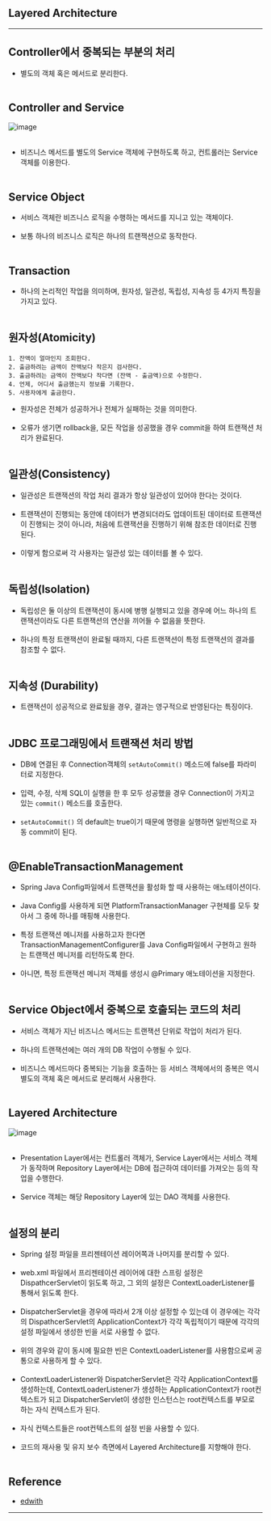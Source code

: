 Layered Architecture
--------------------

---

Controller에서 중복되는 부분의 처리
-----------------------------------

-	별도의 객체 혹은 메서드로 분리한다.<br><br>

Controller and Service
----------------------

![image](https://user-images.githubusercontent.com/56240505/70616161-2b251280-1c51-11ea-9b0f-5bcd41600ce5.png)<br><br>

-	비즈니스 메서드를 별도의 Service 객체에 구현하도록 하고, 컨트롤러는 Service 객체를 이용한다.<br><br>

Service Object
--------------

-	서비스 객체란 비즈니스 로직을 수행하는 메서드를 지니고 있는 객체이다.<br><br>
-	보통 하나의 비즈니스 로직은 하나의 트랜잭션으로 동작한다.<br><br>

Transaction
-----------

-	하나의 논리적인 작업을 의미하며, 원자성, 일관성, 독립성, 지속성 등 4가지 특징을 가지고 있다.<br><br>

원자성(Atomicity)
-----------------

```
1. 잔액이 얼마인지 조회한다.
2. 출금하려는 금액이 잔액보다 작은지 검사한다.
3. 출금하려는 금액이 잔액보다 작다면 (잔액 - 출금액)으로 수정한다.
4. 언제, 어디서 출금했는지 정보를 기록한다.
5. 사용자에게 출금한다.
```

-	원자성은 전체가 성공하거나 전체가 실패하는 것을 의미한다.<br><br>
-	오류가 생기면 rollback을, 모든 작업을 성공했을 경우 commit을 하여 트랜잭션 처리가 완료된다.<br><br>

일관성(Consistency)
-------------------

-	일관성은 트랜잭션의 작업 처리 결과가 항상 일관성이 있어야 한다는 것이다.<br><br>
-	트랜잭션이 진행되는 동안에 데이터가 변경되더라도 업데이트된 데이터로 트랜잭션이 진행되는 것이 아니라, 처음에 트랜잭션을 진행하기 위해 참조한 데이터로 진행된다.<br><br>
-	이렇게 함으로써 각 사용자는 일관성 있는 데이터를 볼 수 있다.<br><br>

독립성(Isolation)
-----------------

-	독립성은 둘 이상의 트랜잭션이 동시에 병행 실행되고 있을 경우에 어느 하나의 트랜잭션이라도 다른 트랜잭션의 연산을 끼어들 수 없음을 뜻한다.<br><br>
-	하나의 특정 트랜잭션이 완료될 때까지, 다른 트랜잭션이 특정 트랜잭션의 결과를 참조할 수 없다.<br><br>

지속성 (Durability)
-------------------

-	트랜잭션이 성공적으로 완료됬을 경우, 결과는 영구적으로 반영된다는 특징이다.<br><br>

JDBC 프로그래밍에서 트랜잭션 처리 방법
--------------------------------------

-	DB에 연결된 후 Connection객체의 `setAutoCommit()` 메소드에 false를 파라미터로 지정한다.<br><br>
-	입력, 수정, 삭제 SQL이 실행을 한 후 모두 성공했을 경우 Connection이 가지고 있는 `commit()` 메소드를 호출한다.<br><br>
-	`setAutoCommit()` 의 default는 true이기 때문에 명령을 실행하면 일반적으로 자동 commit이 된다.<br><br>

@EnableTransactionManagement
----------------------------

-	Spring Java Config파일에서 트랜잭션을 활성화 할 때 사용하는 애노테이션이다.<br><br>
-	Java Config를 사용하게 되면 PlatformTransactionManager 구현체를 모두 찾아서 그 중에 하나를 매핑해 사용한다.<br><br>
-	특정 트랜잭션 메니저를 사용하고자 한다면 TransactionManagementConfigurer를 Java Config파일에서 구현하고 원하는 트랜잭션 메니저를 리턴하도록 한다.<br><br>
-	아니면, 특정 트랜잭션 메니저 객체를 생성시 @Primary 애노테이션을 지정한다.<br><br>

Service Object에서 중복으로 호출되는 코드의 처리
------------------------------------------------

-	서비스 객체가 지닌 비즈니스 메서드는 트랜잭션 단위로 작업이 처리가 된다.<br><br>
-	하나의 트랜잭션에는 여러 개의 DB 작업이 수행될 수 있다.<br><br>
-	비즈니스 메서드마다 중복되는 기능을 호출하는 등 서비스 객체에서의 중복은 역시 별도의 객체 혹은 메서드로 분리해서 사용한다.<br><br>

Layered Architecture
--------------------

![image](https://user-images.githubusercontent.com/56240505/70617587-46455180-1c54-11ea-9596-d4ff81c7acd2.png)<br><br>

-	Presentation Layer에서는 컨트롤러 객체가, Service Layer에서는 서비스 객체가 동작하며 Repository Layer에서는 DB에 접근하여 데이터를 가져오는 등의 작업을 수행한다.<br><br>
-	Service 객체는 해당 Repository Layer에 있는 DAO 객체를 사용한다.<br><br>

설정의 분리
-----------

-	Spring 설정 파일을 프리젠테이션 레이어쪽과 나머지를 분리할 수 있다.<br><br>
-	web.xml 파일에서 프리젠테이션 레이어에 대한 스프링 설정은 DispathcerServlet이 읽도록 하고, 그 외의 설정은 ContextLoaderListener를 통해서 읽도록 한다.<br><br>
-	DispatcherServlet을 경우에 따라서 2개 이상 설정할 수 있는데 이 경우에는 각각의 DispathcerServlet의 ApplicationContext가 각각 독립적이기 때문에 각각의 설정 파일에서 생성한 빈을 서로 사용할 수 없다.<br><br>
-	위의 경우와 같이 동시에 필요한 빈은 ContextLoaderListener를 사용함으로써 공통으로 사용하게 할 수 있다.<br><br>
-	ContextLoaderListener와 DispatcherServlet은 각각 ApplicationContext를 생성하는데, ContextLoaderListener가 생성하는 ApplicationContext가 root컨텍스트가 되고 DispatcherServlet이 생성한 인스턴스는 root컨텍스트를 부모로 하는 자식 컨텍스트가 된다.<br><br>
-	자식 컨텍스트들은 root컨텍스트의 설정 빈을 사용할 수 있다.<br><br>
-	코드의 재사용 및 유지 보수 측면에서 Layered Architecture를 지향해야 한다.<br><br>

Reference
---------

-	[edwith](https://www.edwith.org/boostcourse-web/lecture/16767/)

---
